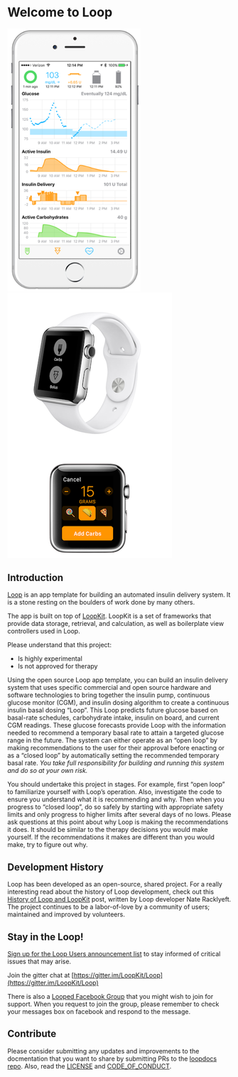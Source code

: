 # Welcome to Loop

<img src="img/phones.png" width="300" alt="iPhone Screenshot">
<img src="img/watch.png" alt="Apple Watch Screenshots">

## Introduction

[Loop](https://github.com/LoopKit/Loop) is an app template for building an automated insulin delivery system. It is a stone resting on the boulders of work done by many others.  

The app is built on top of [LoopKit](https://github.com/LoopKit/LoopKit). LoopKit is a set of frameworks that provide data storage, retrieval, and calculation, as well as boilerplate view controllers used in Loop.

Please understand that this project:

- Is highly experimental
- Is not approved for therapy

Using the open source Loop app template, you can build an insulin delivery system that uses specific commercial and open source hardware and software technologies to bring together the insulin pump, continuous glucose monitor (CGM), and insulin dosing algorithm to create a continuous insulin basal dosing “Loop”.  This Loop predicts future glucose based on basal-rate schedules, carbohydrate intake, insulin on board, and current CGM readings.  These glucose forecasts provide Loop with the information needed to recommend a temporary basal rate to attain a targeted glucose range in the future.  The system can either operate as an “open loop” by making recommendations to the user for their approval before enacting or as a “closed loop” by automatically setting the recommended temporary basal rate.  *You take full responsibility for building and running this system and do so at your own risk.*

You should undertake this project in stages. For example, first “open loop” to familiarize yourself with Loop’s operation. Also, investigate the code to ensure you understand what it is recommending and why. Then when you progress to “closed loop”, do so safely by starting with appropriate safety limits and only progress to higher limits after several days of no lows. Please ask questions at this point about why Loop is making the recommendations it does.  It should be similar to the therapy decisions you would make yourself.  If the recommendations it makes are different than you would make, try to figure out why.

## Development History

Loop has been developed as an open-source, shared project.  For a really interesting read about the history of Loop development, check out this [History of Loop and LoopKit](https://medium.com/@loudnate/the-history-of-loop-and-loopkit-59b3caf13805) post, written by Loop developer Nate Racklyeft.  The project continues to be a labor-of-love by a community of users; maintained and improved by volunteers.

## Stay in the Loop!

[Sign up for the Loop Users announcement list](https://groups.google.com/forum/#!forum/loop-ios-users) to stay informed of critical issues that may arise.

Join the gitter chat at [https://gitter.im/LoopKit/Loop](https://gitter.im/LoopKit/Loop)

There is also a [Looped Facebook Group](https://www.facebook.com/groups/TheLoopedGroup/?fref=nf) that you might wish to join for support.  When you request to join the group, please remember to check your messages box on facebook and respond to the message.

## Contribute

Please consider submitting any updates and improvements to the docmentation that you want to share by submitting PRs to the [loopdocs repo](https://github.com/LoopKit/loopdocs).  Also, read the [LICENSE](https://github.com/LoopKit/Loop/blob/master/LICENSE.md) and [CODE_OF_CONDUCT](https://github.com/LoopKit/Loop/blob/master/CODE_OF_CONDUCT.md).
